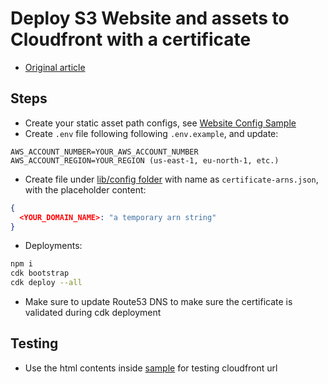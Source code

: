 # Deploy S3 Website and assets to Cloudfront with a certificate

- [Original article](https://medium.com/@mhkafadar/a-practical-aws-cdk-walkthrough-deploying-multiple-websites-to-s3-and-cloudfront-7caaabc9c327)

## Steps

- Create your static asset path configs, see [Website Config Sample](./lib//config/websites.example.ts)
- Create `.env` file following following `.env.example`, and update:

```env
AWS_ACCOUNT_NUMBER=YOUR_AWS_ACCOUNT_NUMBER
AWS_ACCOUNT_REGION=YOUR_REGION (us-east-1, eu-north-1, etc.)
```

- Create file under [lib/config folder](./lib/config/) with name as `certificate-arns.json`, with the placeholder content:

```json
{
  <YOUR_DOMAIN_NAME>: "a temporary arn string"
}
```

- Deployments:

```bash
npm i
cdk bootstrap
cdk deploy --all
```

- Make sure to update Route53 DNS to make sure the certificate is validated during cdk deployment

## Testing

- Use the html contents inside [sample](./sample/) for testing cloudfront url
